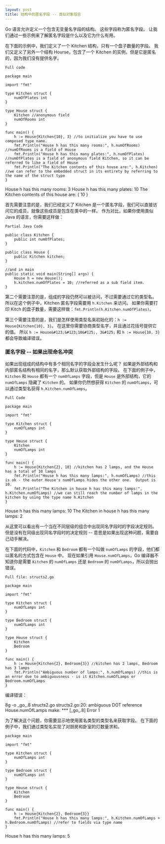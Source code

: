 ```yaml
---
layout: post
title: 结构中的匿名字段 -- 类似对象组合
---
```


Go 语言允许定义一个包含无变量名字段的结构。
这些字段称为匿名字段。
让我们通过一些示例来了解匿名字段是什么以及它为什么有用。

在下面的示例中，我们定义了一个 Kitchen 结构，只有一个盘子数量的字段。
我们又定义了另外一个结构 Hourse，包含了一个 Kitchen 的实例，但是它是匿名的，因为我们没有提供名字。

`Full code`

    package main

    import "fmt"

    type Kitchen struct {
        numOfPlates int
    }

    type House struct {
        Kitchen //anonymous field
        numOfRooms int
    }

    func main() {
        h := House{Kitchen{10}, 3} //to initialize you have to use composed type name.
        fmt.Println("House h has this many rooms:", h.numOfRooms) //numOfRooms is a field of House
        fmt.Println("House h has this many plates:", h.numOfPlates) //numOfPlates is a field of anonymous field Kitchen, so it can be referred to like a field of House
        fmt.Println("The Kitchen contents of this house are:", h.Kitchen) //we can refer to the embedded struct in its entirety by referring to the name of the struct type
    }

<p class="corrent">
House h has this many rooms: 3
House h has this many plates: 10
The Kitchen contents of this house are: &#123; 10 &#125;
</p>

首先需要注意的是，我们已经定义了 Kitchen 是一个匿名字段，我们可以直接访问它的成员，就像这些成员是包含在类中的一样。
作为对比，如果你使用类似 Java 的语言，你需要这样做：

`Partial Java Code`

    public class Kitchen {
        public int numOfPlates;
    }

    public class House {
        public Kitchen kitchen;
    }

    //and in main
    public static void main(String[] args) {
        House h = new House();
        h.kitchen.numOfPlates = 10; //referred as a sub field item.
    }

第二个需要注意的是，组成的字段仍然可以被访问，不过需要通过它的类型名。
所以在这个例子中，Kitchen 匿名字段需要用 `h.Kitchen` 来访问。
如果你需要打印 Kitch 的盘子数量，需要这样做：`fmt.Println(h.Kitchen.numOfPlates)`。

第三个需要注意的是，我们是怎样使用类型名来初始化的：`h := House{Kitchen{10}, 3}`。
在这里你需要协商类型名字，并且通过花括号提供它的值。
所以 `h := House&#123;&#123;10&#125;, 3&#125;` 和 `h := House{10, 3}` 都会导致编译错误。

### 匿名字段 -- 如果出现命名冲突

如果出现组成的结构中有多个相同名字的字段会发生什么呢？
如果是外部结构和内部匿名结构有相同的名字，那么默认获取外部结构的字段。
在下面的例子中，`Kitchen` 和 `House` 都有一个 `numOfLamps` 字段，但是 `House` 是外部结构，它的 `numOfLamps` 隐藏了 `Kitchen` 的。
如果你仍然想获得 `Kitchen` 的 `numOfLamps`，可以通过类型名获得 `h.Kitchen.numOfLamps`。

`Full Code`

    package main

    import "fmt"

    type Kitchen struct {
        numOfLamps int
    }

    type House struct {
        Kitchen
        numOfLamps int
    }

    func main() {
        h := House{Kitchen{2}, 10} //kitchen has 2 lamps, and the House has a total of 10 lamps
        fmt.Println("House h has this many lamps:", h.numOfLamps) //this is ok - the outer House's numOfLamps hides the other one.  Output is 10.
        fmt.Println("The Kitchen in house h has this many lamps:", h.Kitchen.numOfLamps) //we can still reach the number of lamps in the kitchen by using the type name h.Kitchen
    }

<p class="correct">
House h has this many lamps: 10
The Kitchen in house h has this many lamps: 2
</p>

从这里可以看出有一个当在不同层级的组合中出现同名字段时的字段决定规则。
但是没有在同级出现同名字段时的决定规则 -- 意思是如果出现这种问题，需要自己动手解决。

在下面的代码中，`Kitchen` 和 `Bedroom` 都有一个叫做 `numOfLamps` 的字段，他们都以匿名的方式包含在 `House` 中。
现在如果引用 `House.numOfLamps`，Go 编译器不知道你是需要 `Kitchen` 的 `numOfLamps` 还是 `Bedroom` 的 `numOfLamps`，所以会抛出错误。

`Full file: structs2.go`

    package main

    import "fmt"

    type Kitchen struct {
        numOfLamps int
    }

    type Bedroom struct {
        numOfLamps int
    }

    type House struct {
        Kitchen
        Bedroom
    }

    func main() {
        h := House{Kitchen{2}, Bedroom{3}} //kitchen has 2 lamps, Bedroom has 3 lamps
        fmt.Println("Ambiguous number of lamps:", h.numOfLamps) //this is an error due to ambiguousness - is it Kitchen.numOfLamps or Bedroom.numOfLamps
    }

编译错误：

<p class="error">
8g -o _go_.8 structs2.go
structs2.go:20: ambiguous DOT reference House.numOfLamps
make: *** [_go_.8] Error 1
</p>

为了解决这个问题，你需要显示地使用匿名类型的类型名来获取字段。
在下面的例子中，我们通过类型名实现了对厨房和卧室的灯数量求和。

    package main

    import "fmt"

    type Kitchen struct {
        numOfLamps int
    }

    type Bedroom struct {
        numOfLamps int
    }

    type House struct {
        Kitchen
        Bedroom
    }

    func main() {
        h := House{Kitchen{2}, Bedroom{3}}
        fmt.Println("House h has this many lamps:", h.Kitchen.numOfLamps + h.Bedroom.numOfLamps) //refer to fields via type name
    }

<p class="correct">
House h has this many lamps: 5
</p>

